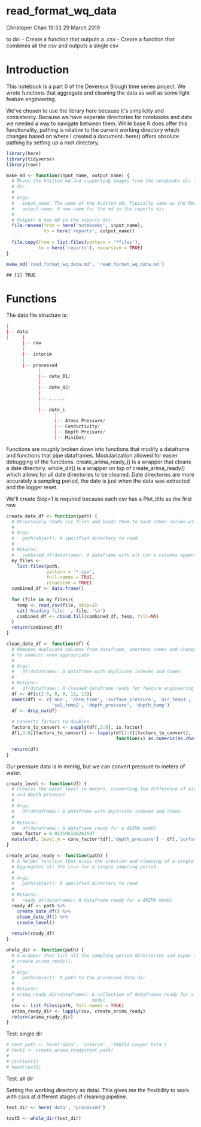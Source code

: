 read\_format\_wq\_data
================
Christoper Chan
19:33 29 March 2019

to do: - Create a function that outputs a .csv - Create a function that combines all the csv and outputs a single csv

Introduction
============

This notebook is a part 0 of the Devereux Slough time series project. We wrote functions that aggregate and cleaning the data as well as some light feature engineering.

We've chosen to use the library here because it's simplicity and consistency. Because we have seperate directories for notebooks and data we needed a way to navigate between them. While base R does offer this functionality, pathing is relative to the current working directory which changes based on where I created a document. here() offers absolute pathing by setting up a root directory.

``` r
library(here)
library(tidyverse)
library(rowr)
```

``` r
make_md <- function(input_name, output_name) {
  # Moves the knitted md and supporting images from the notebooks dir to reports
  # dir.
  # 
  # Args:
  #   input_name: The name of the knitted md. Typically same as the Rmd title.
  #   output_name: A new name for the md in the reports dir.
  #
  # Output: A new md in the reports dir. 
  file.rename(from = here('notebooks', input_name), 
              to = here('reports', output_name))
  
  file.copy(from = list.files(pattern = '*files'), 
            to = here('reports'), recursive = TRUE)
}

make_md('read_format_wq_data.md', 'read_format_wq_data.md')
```

    ## [1] TRUE

Functions
=========

The data file structure is:

``` r
|
|-- data
|     |
      |-- raw
      |
      |-- interim
      |
      |-- processed
            |
            |-- date_01/
            |
            |-- date_02/
            |
            |-- ......
            |
            |-- date_i
                  |
                  |-- Atmos Pressure/
                  |-- Conductivity/
                  |-- Depth Pressure/
                  |-- MiniDot/
```

Functions are roughly broken down into functions that modify a dataframe and functions that pipe dataframes. Modularization allowed for easier debugging of the functions. create\_arima\_ready\_() is a wrapper that cleans a date directory. whole\_dir() is a wrapper on top of create\_arima\_ready() which allows for all date directories to be cleaned. Date directories are more accurately a sampling period, the date is just when the data was extracted and the logger reset.

We'll create Skip=1 is required because each csv has a Plot\_title as the first row.

``` r
create_date_df <- function(path) {
  # Recursively reads csv files and binds them to each other column-wise
  #
  # Args:
  #   path(object): A specified directory to read
  #
  # Returns:
  #   combined_df(dataframe): A dataframe with all csv's columns appended
  my_files <- 
    list.files(path,
               pattern = '*.csv',
               full.names = TRUE,
               recursive = TRUE) 
  combined_df <- data.frame()
  
  for (file in my_files){
    temp <- read_csv(file, skip=1)
    cat('Reading file: ', file, '\n')
    combined_df <- cbind.fill(combined_df, temp, fill=NA)
  }
  return(combined_df)
}
```

``` r
clean_date_df <- function(df) {
  # Removes duplicate columns from dataframe, shortens names and changes factors 
  # to numeric when appropriate
  #
  # Args:
  #   df(dataframe): A dataframe with duplicate indexes and times
  #
  # Returns:
  #   df(dataframe): A cleaned dataframe ready for feature engineering
  df <- df[c(2:5, 8, 9, 12, 13)]
  names(df) <- c('obs', 'date_time', 'surface_pressure', 'air_temp1', 'salinity', 
                 'sal_temp2', 'depth_pressure', 'depth_temp')
  df <- drop_na(df)
  
  # Converts factors to doubles
  factors_to_convert <- sapply(df[,3:8], is.factor)
  df[,3:8][factors_to_convert] <- lapply(df[3:8][factors_to_convert], 
                                         function(x) as.numeric(as.character(x)))

  return(df)
}
```

Our pressure data is in mmHg, but we can convert pressure to meters of water.

``` r
create_level <- function(df) {
  # Creates the water level in meters, converting the difference of air pressure
  # and depth pressure
  #
  # Args:
  #   df(dataframe): A dataframe with duplicate indexes and times
  #
  # Returns:
  #   df(dataframe): A dataframe ready for a ARIMA model
  conv_factor = 0.013595100263597
  mutate(df, level_m = conv_factor*(df[,'depth_pressure'] - df[,'surface_pressure']))
}
```

``` r
create_arima_ready <- function(path) {
  # A helper function that wraps the creation and cleaning of a single dataframe.
  # Aggregates all the csvs for a single sampling period.
  #
  # Args:
  #   path(object): A specified directory to read
  #
  # Returns:
  #   ready_df(dataframe): A dataframe ready for a ARIMA model
  ready_df <- path %>%
    create_date_df() %>%
    clean_date_df() %>%
    create_level()
  
  return(ready_df)
}
```

``` r
whole_dir <- function(path) {
  # A wrapper that list all the sampling period directories and pipes them into
  # create_arima_ready().
  #
  # Args:
  #   path(object): A path to the processed data dir
  #
  # Returns:
  # arima_ready_dir(dataframe): A collection of dataframes ready for a ARIMA 
  #                             model
  csv <- list.files(path, full.names = TRUE)
  arima_ready_dir <- lapply(csv, create_arima_ready)
  return(arima_ready_dir)
}
```

Test: single dir

``` r
# test_path <- here('data', 'interim', '180212 Logger Data')
# test1 <- create_arima_ready(test_path)
# 
# str(test1)
# head(test1)
```

Test: all dir

Setting the working directory as data/. This gives me the flexibility to work with csvs at different stages of cleaning pipeline.

``` r
test_dir <- here('data', 'processed')

test5 <- whole_dir(test_dir)
```
